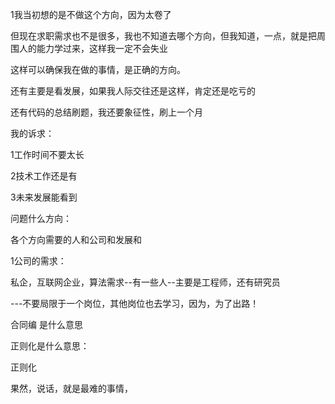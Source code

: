 1我当初想的是不做这个方向，因为太卷了



但现在求职需求也不是很多，我也不知道去哪个方向，但我知道，一点，就是把周围人的能力学过来，这样我一定不会失业

这样可以确保我在做的事情，是正确的方向。



还有主要是看发展，如果我人际交往还是这样，肯定还是吃亏的



还有代码的总结刷题，我还要象征性，刷上一个月



我的诉求：

1工作时间不要太长

2技术工作还是有

3未来发展能看到

问题什么方向：

各个方向需要的人和公司和发展和



1公司的需求：

私企，互联网企业，算法需求--有一些人--主要是工程师，还有研究员

---不要局限于一个岗位，其他岗位也去学习，因为，为了出路！



合同编 是什么意思



正则化是什么意思：

正则化



果然，说话，就是最难的事情，

